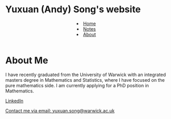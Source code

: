 <html>
    <link rel="stylesheet" href="style.css">
   <head>
      <h1>Yuxuan (Andy) Song's website</h1>
      </head> 
   <body>
      <header>   
      <nav, class = "row">
         <li class="masthead__menu-item">
          <a href="https://anduin-dk.github.io/AcademicWeb">Home</a>
            </li>
          <li class="masthead__menu-item">
          <a href="https://anduin-dk.github.io/AcademicWeb/notes.html">Notes</a>
            </li>
          <li class="masthead__menu-item">
          <a href="https://anduin-dk.github.io/AcademicWeb/about.html">About</a>
            </li>
      </nav>
      </header>
      <main>
            <div class=”profile”>
               <h1>About Me</h1>
               <p>I have recently graduated from the University of Warwick with an integrated masters degree in Mathematics and Statistics, 
                   where I have focused on the pure mathematics side. I am currently applying for a PhD position in Mathematics.</p>
            </div>  
         </div>        
      </main>
      <footer>
         <a href=”https://www.linkedin.com/in/yuxuan-song-2a9293200/”, target="_blank">LinkedIn</a>
         <p><a href="mailto:yuxuan.song@warwick.ac.uk">Contact me via email: yuxuan.song@warwick.ac.uk</a></p>
      </footer>
    </body>
</html>
